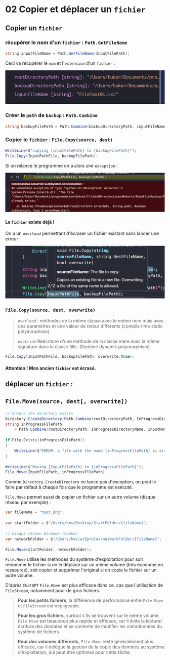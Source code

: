 # 02 Copier et déplacer un `fichier`



## Copier un `fichier`

### récupérer le nom d'un `fichier` :  `Path.GetFileName`

```cs
string inputFileName = Path.GetFileName(InputFilePath);
```

Ceci va récupérer le `nom` et l'`extension` d'un `fichier` :

![input-file-name](assets/input-file-name.png)



### Créer le `path` de `backup` : `Path.Combine`

```cs
string backupFilePath = Path.Combine(backupDirectoryPath, inputFileName);
```



### Copier le `fichier` : `File.Copy(source, dest)`

```cs
WriteLine($"copying {inputFilePath} to {backupFilePath}");
File.Copy(InputPathFile, backupFilePath);
```

Si on relance le programme on a alors une `exception` :

<img src="assets/throwing-exception-file-already-exitsts.png" alt="throwing-exception-file-already-exitsts" style="zoom:50%;" />

#### Le `fichier` existe déjà !

On a un `overload` permettant d'écraser un fichier existant sans lancer une erreur :

<img src="assets/overload-copy-file.png" alt="overload-copy-file" style="zoom:50%;" />

### `File.Copy(source, dest, overwrite)`

> `overload` : méthodes de la même classe avec le même nom mais avec des paramètres et une valeur de retour différents (compile time static polymorphism).
>
> `override` Réécriture d'une méthode de la classe mère avec la même signature dans la classe fille. (Runtime dynamic polymorphism)

```cs
File.Copy(InputPathFile, backupFilePath, overwrite:true);
```

#### Attention ! Mon ancien `fichier` est écrasé.



## déplacer un `fichier` : 

## `File.Move(source, dest[, overwrite])`

```cs
// Ensure the directory exists
Directory.CreateDirectory(Path.Combine(rootDirectoryPath, InProgressDirectoryName));
string inProgressFilePath 
    = Path.Combine(rootDirectoryPath, InProgressDirectoryName, inputNameFile);

if(File.Exists(inProgressFilePath))
{
    WriteLine($"ERROR: a file with the name {inProgressFilePath} is already in the directory");
}

WriteLine($"Moving {InputFilePath} to {inProgressFilePath}");
File.Move(InputFilePath, inProgressFilePath);
```

Comme `Directory.CreateDirectory` ne lance pas d'exception, on peut le faire par défaut à chaque fois que le programme est exécuté.

`File.Move` permet aussi de copier un fichier sur un autre volume (disque réseau par exemple) :

```cs
var fileName = "test.png";

var startFolder = $"/Users/kms/Desktop/StartFolder/{fileName}";

// Disque réseau Windows (Samba)
var networkFolder = $"/Users/kms/w/Eprolex/networkFolder/{fileName}";

File.Move(startFolder, networkFolder);
```

`File.Move` utilise les méthodes du système d'exploitation pour soit renommer le fichier si on le déplace sur un même volume (très économe en ressource), soit copier et supprimer l'original si on copie le fichier sur un autre volume.

D'après `ChatGPT` `File.Move` est plus efficace dans ce. cas que l'utilisation de `FileStream`, notamment pour de gros fichiers.

> **Pour les petits fichiers**, la différence de performance entre `File.Move` et `FileStream` est négligeable.
>
> **Pour les gros fichiers**, surtout s'ils se trouvent sur le même volume, `File.Move` est beaucoup plus rapide et efficace, car il évite la lecture/écriture des données et se contente de modifier les métadonnées du système de fichiers.
>
> **Pour des volumes différents**, `File.Move` reste généralement plus efficace, car il délègue la gestion de la copie des données au système d'exploitation, qui peut être optimisé pour cette tâche.